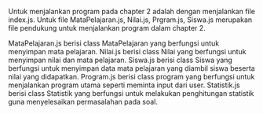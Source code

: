 Untuk menjalankan program pada chapter 2 adalah dengan menjalankan file index.js.
Untuk file MataPelajaran.js, Nilai.js, Prgram.js, Siswa.js merupakan file pendukung untuk menjalankan program dalam chapter 2.

MataPelajaran.js berisi class MataPelajaran yang berfungsi untuk menyimpan mata pelajaran.
Nilai.js berisi class Nilai yang berfungsi untuk menyimpan nilai dan mata pelajaran.
Siswa.js berisi class Siswa yang berfungsi untuk menyimpan data mata pelajaran yang diambil siswa beserta nilai yang didapatkan.
Program.js berisi class program yang berfungsi untuk menjalankan program utama seperti meminta input dari user.
Statistik.js berisi class Statistik yang berfungsi untuk melakukan penghitungan statistik guna menyelesaikan permasalahan pada soal.